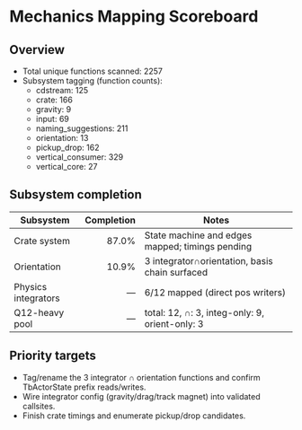 # Mechanics Mapping Scoreboard

## Overview

- Total unique functions scanned: 2257
- Subsystem tagging (function counts):
  - cdstream: 125
  - crate: 166
  - gravity: 9
  - input: 69
  - naming_suggestions: 211
  - orientation: 13
  - pickup_drop: 162
  - vertical_consumer: 329
  - vertical_core: 27

## Subsystem completion

| Subsystem | Completion | Notes |
|---|---:|---|
| Crate system | 87.0% | State machine and edges mapped; timings pending |
| Orientation | 10.9% | 3 integrator∩orientation, basis chain surfaced |
| Physics integrators | — | 6/12 mapped (direct pos writers) |
| Q12-heavy pool | — | total: 12, ∩: 3, integ-only: 9, orient-only: 3 |

## Priority targets

- Tag/rename the 3 integrator ∩ orientation functions and confirm TbActorState prefix reads/writes.
- Wire integrator config (gravity/drag/track magnet) into validated callsites.
- Finish crate timings and enumerate pickup/drop candidates.
